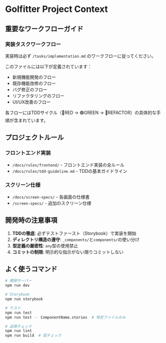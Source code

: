# Golfitter Project Context

## 重要なワークフローガイド

### 実装タスクワークフロー
実装時は必ず `/tasks/implementation.md` のワークフローに従ってください。

このファイルには以下が定義されています：
- 新規機能開発のフロー
- 既存機能改修のフロー
- バグ修正のフロー
- リファクタリングのフロー
- UI/UX改善のフロー

各フローにはTDDサイクル（🔴RED → 🟢GREEN → 🔵REFACTOR）の具体的な手順が含まれています。

## プロジェクトルール

### フロントエンド実装
- `/docs/rules/frontend/` - フロントエンド実装の全ルール
- `/docs/rules/tdd-guideline.md` - TDDの基本ガイドライン

### スクリーン仕様
- `/docs/screen-specs/` - 各画面の仕様書
- `/screen-specs/` - 追加のスクリーン仕様

## 開発時の注意事項

1. **TDDの徹底**: 必ずテストファースト（Storybook）で実装を開始
2. **ディレクトリ構造の遵守**: `_components/`と`components/`の使い分け
3. **型定義の厳密性**: `any`型の使用禁止
4. **コミットの制限**: 明示的な指示がない限りコミットしない

## よく使うコマンド

```bash
# 開発サーバー
npm run dev

# Storybook
npm run storybook

# テスト
npm run test
npm run test -- ComponentName.stories  # 特定ファイルのみ

# 品質チェック
npm run lint
npm run build  # 型チェック
```